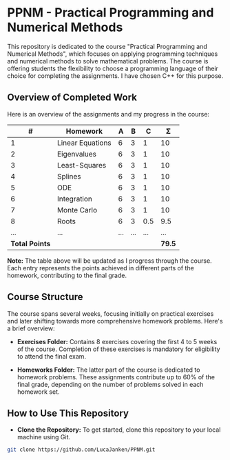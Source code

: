 # PPNM - Practical Programming and Numerical Methods

This repository is dedicated to the course "Practical Programming and Numerical Methods", which focuses on applying programming techniques and numerical methods to solve mathematical problems. The course is offering students the flexibility to choose a programming language of their choice for completing the assignments. I have chosen C++ for this purpose.

## Overview of Completed Work

Here is an overview of the assignments and my progress in the course:

 | #  | Homework      | A  | B  | C  | Σ   |
|----|---------------|----|----|----|-----|
| 1  | Linear Equations         | 6  | 3  | 1  | 10  |
| 2  | Eigenvalues           | 6  | 3  | 1  | 10   |
| 3  | Least-Squares  |6  | 3  | 1  | 10   |
| 4  | Splines  |6  | 3  | 1  | 10   |
| 5  | ODE  |6  | 3  | 1  | 10   |
| 6  | Integration  |6  | 3  | 1  | 10   |
| 7  | Monte Carlo  |6  | 3  | 1  | 10   |
| 8  | Roots  |6  | 3  | 0.5  |  9.5  |
| ...| ...           | ...| ...| ...| ... |
| **Total Points** | | | | | **79.5** |

**Note:** The table above will be updated as I progress through the course. Each entry represents the points achieved in different parts of the homework, contributing to the final grade.

## Course Structure

The course spans several weeks, focusing initially on practical exercises and later shifting towards more comprehensive homework problems. Here's a brief overview:

- **Exercises Folder:** Contains 8 exercises covering the first 4 to 5 weeks of the course. Completion of these exercises is mandatory for eligibility to attend the final exam.
  
- **Homeworks Folder:** The latter part of the course is dedicated to homework problems. These assignments contribute up to 60% of the final grade, depending on the number of problems solved in each homework set.

## How to Use This Repository

- **Clone the Repository:** To get started, clone this repository to your local machine using Git.

```bash
git clone https://github.com/LucaJanken/PPNM.git
